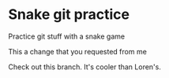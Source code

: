 # Snake git practice

Practice git stuff with a snake game

This a change that you requested from me

Check out this branch. It's cooler than Loren's.
